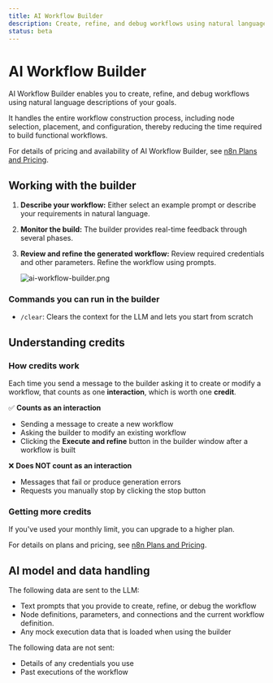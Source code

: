 ```yaml
---
title: AI Workflow Builder
description: Create, refine, and debug workflows using natural language descriptions of your goals.
status: beta
---
```


# AI Workflow Builder

AI Workflow Builder enables you to create, refine, and debug workflows using natural language descriptions of your goals.

It handles the entire workflow construction process, including node selection, placement, and configuration, thereby reducing the time required to build functional workflows.

For details of pricing and availability of AI Workflow Builder, see [n8n Plans and Pricing](https://n8n.io/pricing/).

## Working with the builder

1. **Describe your workflow:** Either select an example prompt or describe your requirements in natural language.
2. **Monitor the build:** The builder provides real-time feedback through several phases.
3. **Review and refine the generated workflow:** Review required credentials and other parameters. Refine the workflow using prompts.
    
    ![ai-workflow-builder.png](/_images/advanced-ai/ai-workflow-builder.png)
    

### Commands you can run in the builder

- `/clear`: Clears the context for the LLM and lets you start from scratch

## Understanding credits

### How credits work

Each time you send a message to the builder asking it to create or modify a workflow, that counts as one **interaction**, which is worth one **credit**.

✅ **Counts as an interaction**

- Sending a message to create a new workflow
- Asking the builder to modify an existing workflow
- Clicking the **Execute and refine** button in the builder window after a workflow is built

❌ **Does NOT count as an interaction**

- Messages that fail or produce generation errors
- Requests you manually stop by clicking the stop button

### Getting more credits

If you've used your monthly limit, you can upgrade to a higher plan.

For details on plans and pricing, see [n8n Plans and Pricing](https://n8n.io/pricing/).

## AI model and data handling

The following data are sent to the LLM:

- Text prompts that you provide to create, refine, or debug the workflow
- Node definitions, parameters, and connections and the current workflow definition.
- Any mock execution data that is loaded when using the builder

The following data are not sent:

- Details of any credentials you use
- Past executions of the workflow
